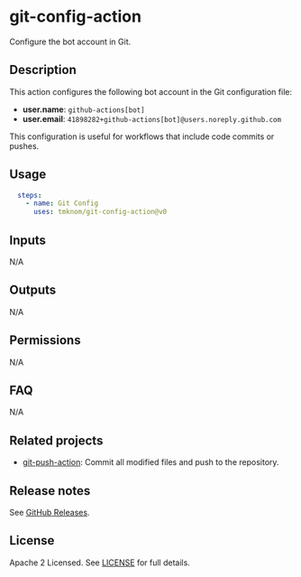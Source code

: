 # git-config-action

Configure the bot account in Git.

<!-- actdocs start -->

## Description

This action configures the following bot account in the Git configuration file:

- **user.name**: `github-actions[bot]`
- **user.email**: `41898282+github-actions[bot]@users.noreply.github.com`

This configuration is useful for workflows that include code commits or pushes.

## Usage

```yaml
  steps:
    - name: Git Config
      uses: tmknom/git-config-action@v0
```

## Inputs

N/A

## Outputs

N/A

<!-- actdocs end -->

## Permissions

N/A

## FAQ

N/A

## Related projects

- [git-push-action](https://github.com/tmknom/git-push-action): Commit all modified files and push to the repository.

## Release notes

See [GitHub Releases][releases].

## License

Apache 2 Licensed. See [LICENSE](LICENSE) for full details.

[releases]: https://github.com/tmknom/git-config-action/releases
